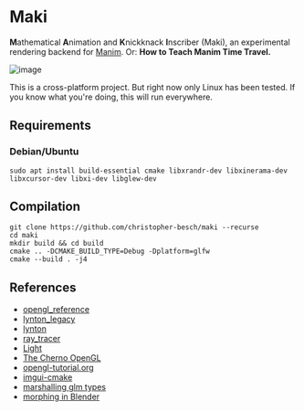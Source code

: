 # Maki

**M**athematical **A**nimation and **K**nickknack **I**nscriber (Maki), an experimental rendering backend for [Manim](https://github.com/ManimCommunity/manim).
Or: **How to Teach Manim Time Travel.**

![image](https://user-images.githubusercontent.com/57909184/148649899-0a890deb-c435-493e-8a89-419e895296dd.png)

This is a cross-platform project. But right now only Linux has been tested.
If you know what you're doing, this will run everywhere.

## Requirements

### Debian/Ubuntu

```
sudo apt install build-essential cmake libxrandr-dev libxinerama-dev libxcursor-dev libxi-dev libglew-dev
```

## Compilation

```
git clone https://github.com/christopher-besch/maki --recurse
cd maki
mkdir build && cd build
cmake .. -DCMAKE_BUILD_TYPE=Debug -Dplatform=glfw
cmake --build . -j4
```

## References

- [opengl_reference](https://github.com/christopher-besch/opengl_reference)
- [lynton_legacy](https://github.com/christopher-besch/lynton_legacy)
- [lynton](https://github.com/christopher-besch/lynton)
- [ray_tracer](https://github.com/christopher-besch/ray_tracer)
- [Light](https://github.com/Light3039/Light)
- [The Cherno OpenGL](https://www.youtube.com/watch?v=W3gAzLwfIP0&list=PLlrATfBNZ98foTJPJ_Ev03o2oq3-GGOS2)
- [opengl-tutorial.org](http://www.opengl-tutorial.org)
- [imgui-cmake](https://github.com/Pesc0/imgui-cmake)
- [marshalling glm types](https://github.com/pybind/pybind11/issues/430)
- [morphing in Blender](https://www.youtube.com/watch?v=SgDhzkv-p6s)
